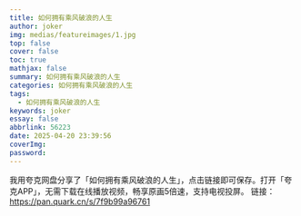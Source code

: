 ```yaml
---
title: 如何拥有乘风破浪的人生
author: joker
img: medias/featureimages/1.jpg
top: false
cover: false
toc: true
mathjax: false
summary: 如何拥有乘风破浪的人生
categories: 如何拥有乘风破浪的人生
tags:
  - 如何拥有乘风破浪的人生
keywords: joker
essay: false
abbrlink: 56223
date: 2025-04-20 23:39:56
coverImg:
password:
---
```


我用夸克网盘分享了「如何拥有乘风破浪的人生」，点击链接即可保存。打开「夸克APP」，无需下载在线播放视频，畅享原画5倍速，支持电视投屏。
链接：https://pan.quark.cn/s/7f9b99a96761
